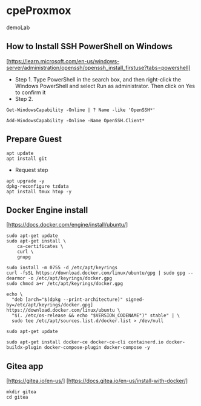 # cpeProxmox
demoLab

## How to Install SSH PowerShell on Windows 
[https://learn.microsoft.com/en-us/windows-server/administration/openssh/openssh_install_firstuse?tabs=powershell]
- Step 1. Type PowerShell in the search box, and then right-click the Windows PowerShell and select Run as administrator. Then click on Yes to confirm it
- Step 2.
```
Get-WindowsCapability -Online | ? Name -like 'OpenSSH*'
```
```
Add-WindowsCapability -Online -Name OpenSSH.Client*
```
## Prepare Guest
```
apt update
apt install git
```
- Request step
```
apt upgrade -y
dpkg-reconfigure tzdata
apt install tmux htop -y
```
## Docker Engine install
[https://docs.docker.com/engine/install/ubuntu/]
```
sudo apt-get update
sudo apt-get install \
    ca-certificates \
    curl \
    gnupg

sudo install -m 0755 -d /etc/apt/keyrings
curl -fsSL https://download.docker.com/linux/ubuntu/gpg | sudo gpg --dearmor -o /etc/apt/keyrings/docker.gpg
sudo chmod a+r /etc/apt/keyrings/docker.gpg

echo \
  "deb [arch="$(dpkg --print-architecture)" signed-by=/etc/apt/keyrings/docker.gpg] https://download.docker.com/linux/ubuntu \
  "$(. /etc/os-release && echo "$VERSION_CODENAME")" stable" | \
  sudo tee /etc/apt/sources.list.d/docker.list > /dev/null

sudo apt-get update

sudo apt-get install docker-ce docker-ce-cli containerd.io docker-buildx-plugin docker-compose-plugin docker-compose -y
```

## Gitea app
[https://gitea.io/en-us/]
[https://docs.gitea.io/en-us/install-with-docker/]
```
mkdir gitea
cd gitea
```